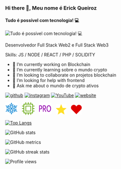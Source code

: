 ### Hi there 👋, Meu nome é Erick Queiroz
#### Tudo é possível com tecnologia! 💻
![Tudo é possível com tecnologia! 💻](https://www.wartsila.com/images/default-source/twentyfour7/master-images/blockchain-technology_hype-vs-reality53b2f04a7f0f601bb10cff00002d2314.tmb-1920x690.jpg?sfvrsn=cabd9045_2)

Desenvolvedor Full Stack Web2 e Full Stack Web3

Skills: JS / NODE / REACT / PHP / SOLIDITY

- 🔭 I’m currently working on Blockchain 
- 🌱 I’m currently learning sobre o mundo crypto 
- 👯 I’m looking to collaborate on projetos blockchain 
- 🤔 I’m looking for help with frontend 
- 💬 Ask me about o mundo de crypto ativos 


[<img src='https://cdn.jsdelivr.net/npm/simple-icons@3.0.1/icons/github.svg' alt='github' height='40'>](https://github.com/ErickQueiroz93)  [<img src='https://cdn.jsdelivr.net/npm/simple-icons@3.0.1/icons/instagram.svg' alt='instagram' height='40'>](https://www.instagram.com/erickqueiroz.eth/)  [<img src='https://cdn.jsdelivr.net/npm/simple-icons@3.0.1/icons/youtube.svg' alt='YouTube' height='40'>](https://www.youtube.com/channel/UC7iDqxVHmzhFjhPSXpjqBEg)  [<img src='https://cdn.jsdelivr.net/npm/simple-icons@3.0.1/icons/icloud.svg' alt='website' height='40'>](https://www.youtube.com/channel/UC7iDqxVHmzhFjhPSXpjqBEg)  

<a href='https://archiveprogram.github.com/'><img src='https://raw.githubusercontent.com/acervenky/animated-github-badges/master/assets/acbadge.gif' width='40' height='40'></a> <a href='https://docs.github.com/en/developers'><img src='https://raw.githubusercontent.com/acervenky/animated-github-badges/master/assets/devbadge.gif' width='40' height='40'></a> <a href='https://github.com/pricing'><img src='https://raw.githubusercontent.com/acervenky/animated-github-badges/master/assets/pro.gif' width='40' height='40'></a> <a href='https://stars.github.com/'><img src='https://raw.githubusercontent.com/acervenky/animated-github-badges/master/assets/starbadge.gif' width='35' height='35'></a> <a href='https://docs.github.com/en/github/supporting-the-open-source-community-with-github-sponsors'><img src='https://raw.githubusercontent.com/acervenky/animated-github-badges/master/assets/sponsorbadge.gif' width='35' height='35'></a> 

[![Top Langs](https://github-readme-stats.vercel.app/api/top-langs/?username=ErickQueiroz93)](https://github.com/anuraghazra/github-readme-stats)

![GitHub stats](https://github-readme-stats.vercel.app/api?username=ErickQueiroz93&show_icons=true&count_private=true)  

![GitHub metrics](https://metrics.lecoq.io/ErickQueiroz93)  

![GitHub streak stats](https://github-readme-streak-stats.herokuapp.com/?user=ErickQueiroz93)  

![Profile views](https://gpvc.arturio.dev/ErickQueiroz93)  
